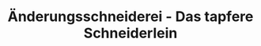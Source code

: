 ---
title: "Änderungsschneiderei - Das tapfere Schneiderlein"
url: /meinerzhagen/aenderungsschneiderei-das-tapfere-schneiderlein/
shop: Schneiderei
---
